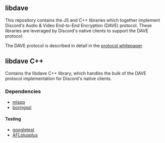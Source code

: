 ## libdave

This repository contains the JS and C++ libraries which together implement Discord's Audio & Video End-to-End Encryption (DAVE) protocol. These libraries are leveraged by Discord's native clients to support the DAVE protocol.

The DAVE protocol is described in detail in the [protocol whitepaper](https://github.com/discord/dave-protocol).

## libdave C++

Contains the libdave C++ library, which handles the bulk of the DAVE protocol implementation for Discord's native clients.

### Dependencies

- [mlspp](https://github.com/cisco/mlspp)
- [boringssl](https://boringssl.googlesource.com/boringssl)

#### Testing
- [googletest](https://github.com/google/googletest)
- [AFLplusplus](https://github.com/AFLplusplus/AFLplusplus)
